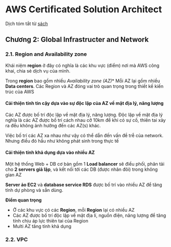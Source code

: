 # AWS Certificated Solution Architect

Dịch tóm tắt từ [sách](https://www.amazon.co.jp/AWS%E8%AA%8D%E5%AE%9A%E8%B3%87%E6%A0%BC%E8%A9%A6%E9%A8%93%E3%83%86%E3%82%AD%E3%82%B9%E3%83%88-AWS%E8%AA%8D%E5%AE%9A-%E3%82%BD%E3%83%AA%E3%83%A5%E3%83%BC%E3%82%B7%E3%83%A7%E3%83%B3%E3%82%A2%E3%83%BC%E3%82%AD%E3%83%86%E3%82%AF%E3%83%88-%E3%82%A2%E3%82%BD%E3%82%B7%E3%82%A8%E3%82%A4%E3%83%88-NRI%E3%83%8D%E3%83%83%E3%83%88%E3%82%B3%E3%83%A0%E6%A0%AA%E5%BC%8F%E4%BC%9A%E7%A4%BE/dp/479739739X/ref=sr_1_1?__mk_ja_JP=%E3%82%AB%E3%82%BF%E3%82%AB%E3%83%8A&keywords=AWS&qid=1562850067&s=gateway&sr=8-1)

## Chương 2: Global Infrastructer and Network

### 2.1. Region and Availability zone

Khái niệm **region** ở đây có nghĩa là các khu vực (điểm) nơi mà AWS công khai, chia sẻ dịch vụ của mình.

Trong **region** bao gồm nhiều **Availability zone* (AZ)**
Mỗi AZ lại gồm nhiều **Data centers**. Các Region và AZ đóng vai trò quan trọng trong thiết kế kiến trúc của AWS

#### Cải thiện tính tin cậy dựa vào sự độc lập của AZ về mặt địa lý, năng lượng

Các AZ được bố trí độc lập về mặt địa lý, năng lượng. Độc lập về mặt địa lý nghĩa là các AZ được bố trí cách nhau cỡ 10km để khi có sự cố, thiên tai xảy ra đều không ảnh hưởng đến các AZ(s) khác.

Việc bố trí các AZ xa nhau như vậy có thể dẫn đến vấn đề trễ của network. Nhưng điều đó hầu như không phát sinh trong thực tế

#### Cải thiện tính khả dụng dựa vào nhiều AZ

Một hệ thống Web + DB cơ bản gồm 1 **Load balancer** sẽ điều phối, phân tải cho **2 servers giả lập**, và kết nối tới các DB (được nhân đôi) trong không gian AZ

**Server ảo EC2** và **database service RDS** được bố trí vào nhiều AZ để tăng tính dự phòng và sẵn dùng.

**Điểm quan trọng**
- Ở các khu vực có các **Region**, mỗi **Region** lại có nhiều AZ
- Các AZ được bố trí độc lập về mặt địa lí, nguồn điện, năng lượng để tăng tính chịu áp lực thiên tai của Region
- Multi AZ tăng tính khả dụng

### 2.2. VPC
